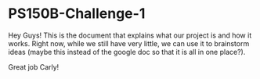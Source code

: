 # PS150B-Challenge-1

Hey Guys! This is the document that explains what our project is and how it works.  Right now, while we still have very little, we can use it to brainstorm ideas (maybe this instead of the google doc so that it is all in one place?).


Great job Carly!
